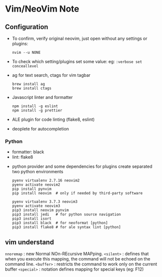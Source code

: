 # Vim/NeoVim Note

## Configuration

- To confirm, verify original neovim, just open without any settings or plugins:
  ```
  nvim --u NONE
  ```
- To check which setting/plugins set some value:
  eg: `:verbose set conceallevel`

- ag for text search, ctags for vim tagbar
  ```
  brew install ag
  brew install ctags
  ```
- Javascript linter and formatter
  ```
  npm install -g eslint
  npm install -g prettier
  ```
- ALE plugin for code linting (flake8, eslint)
- deoplete for autocompletion

### Python

- formatter: black
- lint: flake8

* python provider and some dependencies for plugins
  create separated two python environments

  ```
  pyenv virtualenv 2.7.16 neovim2
  pyenv activate neovim2
  pip install pynvim
  pip install neovim  # only if needed by third-party software

  pyenv virtualenv 3.7.3 neovim3
  pyenv activate neovim3
  pip3 install neovim pynvim
  pip3 install jedi   # for python source navigation
  pip3 install isort
  pip3 install black  # for neoformat [python]
  pip3 install flake8 # for ale syntax lint [python]
  ```

## vim understand

`nnoremap` : new Normal NOn-REcursive MAPping.
`<silent>` : defines that when you execute this mapping, the command will not be echoed on the command line.
`<buffer>` : restricts the command to work only on the current buffer
`<special>` : notation defines mapping for special keys (eg: F12)
